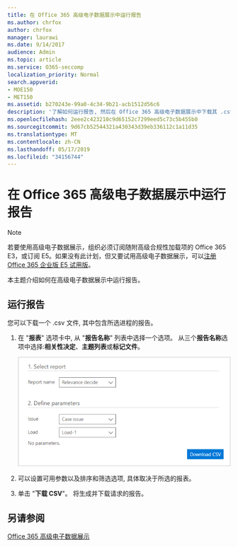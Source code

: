 ```yaml
---
title: 在 Office 365 高级电子数据展示中运行报告
ms.author: chrfox
author: chrfox
manager: laurawi
ms.date: 9/14/2017
audience: Admin
ms.topic: article
ms.service: O365-seccomp
localization_priority: Normal
search.appverid:
- MOE150
- MET150
ms.assetid: b270243e-99a0-4c34-9b21-acb1512d56c6
description: '了解如何运行报告, 然后在 Office 365 高级电子数据展示中下载其 .csv 文件。  '
ms.openlocfilehash: 2eee2c423210c9d65152c7299eed5c73c5b455b0
ms.sourcegitcommit: 9d67cb52544321a430343d39eb336112c1a11d35
ms.translationtype: MT
ms.contentlocale: zh-CN
ms.lasthandoff: 05/17/2019
ms.locfileid: "34156744"
---
```

# <a name="run-reports-in-office-365-advanced-ediscovery"></a>在 Office 365 高级电子数据展示中运行报告

> [!NOTE]
> 若要使用高级电子数据展示，组织必须订阅随附高级合规性加载项的 Office 365 E3，或订阅 E5。如果没有此计划，但又要试用高级电子数据展示，可以[注册 Office 365 企业版 E5 试用版](https://go.microsoft.com/fwlink/p/?LinkID=698279)。 
  
本主题介绍如何在高级电子数据展示中运行报告。
  
## <a name="running-reports"></a>运行报告

您可以下载一个 .csv 文件, 其中包含所选进程的报告。
  
1. 在 "**报表**" 选项卡中, 从 "**报告名称**" 列表中选择一个选项。 从三个**报告名称**选项中选择:**相关性决定**、**主题列表**或**标记文件**。
    
    ![电子数据展示分析报告](media/f16aee7a-508f-4acc-99bc-a2c8dec01312.png)
  
2. 可以设置可用参数以及排序和筛选选项, 具体取决于所选的报表。 
    
3. 单击 "**下载 CSV**"。 将生成并下载请求的报告。
    
## <a name="see-also"></a>另请参阅

[Office 365 高级电子数据展示](office-365-advanced-ediscovery.md)

